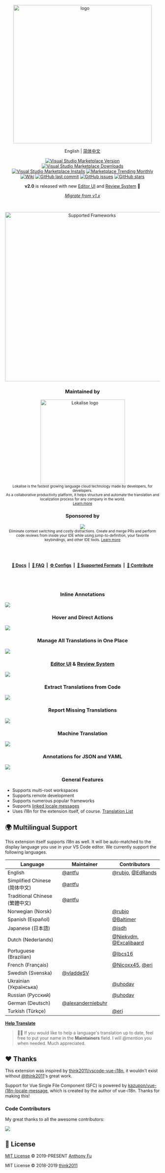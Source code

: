 <p align="center">
<img src="https://github.com/lokalise/i18n-ally/blob/master/screenshots/full-logo-new.png?raw=true" alt="logo" width="450"/>
</p>

<p align='center'>
English | <a href="https://github.com/lokalise/i18n-ally/blob/master/README.zh-CN.md">简体中文</a>
</p>

<p align="center">
<a href="https://marketplace.visualstudio.com/items?itemName=lokalise.i18n-ally" target="__blank"><img src="https://img.shields.io/visual-studio-marketplace/v/lokalise.i18n-ally.svg?color=blue&amp;label=VS%20Code%20Marketplace&logo=visual-studio-code" alt="Visual Studio Marketplace Version" /></a>
<a href="https://marketplace.visualstudio.com/items?itemName=lokalise.i18n-ally" target="__blank"><img src="https://img.shields.io/visual-studio-marketplace/d/lokalise.i18n-ally.svg?color=4bdbe3" alt="Visual Studio Marketplace Downloads" /></a>
<a href="https://marketplace.visualstudio.com/items?itemName=lokalise.i18n-ally" target="__blank"><img src="https://img.shields.io/visual-studio-marketplace/i/lokalise.i18n-ally.svg?color=63ba83" alt="Visual Studio Marketplace Installs" /></a>
<a href="https://marketplace.visualstudio.com/items?itemName=lokalise.i18n-ally" target="__blank"><img src="https://vsmarketplacebadge.apphb.com/trending-monthly/lokalise.i18n-ally.svg?color=a1b858" alt="Marketplace Trending Monthly" /></a>
<br/>
<a href="https://github.com/lokalise/i18n-ally/wiki" target="__blank"><img alt="Wiki" src="https://img.shields.io/static/v1?label=docs&message=wiki&color=e3897b"></a>
<a href="https://github.com/lokalise/i18n-ally" target="__blank"><img src="https://img.shields.io/github/last-commit/lokalise/i18n-ally.svg?color=c977be" alt="GitHub last commit" /></a>
<a href="https://github.com/lokalise/i18n-ally/issues" target="__blank"><img src="https://img.shields.io/github/issues/lokalise/i18n-ally.svg?color=a38eed" alt="GitHub issues" /></a>
<a href="https://github.com/lokalise/i18n-ally" target="__blank"><img alt="GitHub stars" src="https://img.shields.io/github/stars/lokalise/i18n-ally?style=social"></a>
</p>

<p align='center'>
<b>v2.0</b> is released with new <a href='https://github.com/lokalise/i18n-ally/wiki/Editor-UI'>Editor UI</a> and <a href='https://github.com/lokalise/i18n-ally/wiki/Review-&-Collaboration-System'>Review System</a> 🎉
</p>

<p align='center'><i>
<a href="https://github.com/lokalise/i18n-ally/wiki/Migration-v1.x">Migrate from v1.x</a>
</i></p>
<br>

<p align="center">
<a href='https://github.com/lokalise/i18n-ally/wiki/Supported-Frameworks' target="__blank">
<img src="https://github.com/lokalise/i18n-ally/blob/screenshots/supported-frameworks.png?raw=true" alt="Supported Frameworks" width="550"/>
</a>
</p>

<h3 align="center">Maintained by</h3>
<p align="center">
<a title="Lokalise: accelerate localization from code to delivery" href="https://lokalise.com/?utm_source=vscmarket&amp;utm_campaign=i18nally&amp;utm_medium=banner"><img src="https://github.com/lokalise/i18n-ally/raw/screenshots/lokalise-logo.png?raw=true" alt="Lokalise logo" width="275px"></a><br>
<sup>Lokalise is the fastest growing language cloud technology made by developers, for developers.<br>
As a collaborative productivity platform, it helps structure and automate the translation and localization process for any company in the world.<br>
<a title="Lokalise: accelerate localization from code to delivery" href="https://lokalise.com/?utm_source=vscmarket&amp;utm_campaign=i18nally&amp;utm_medium=banner">Learn more</a></sup>
</p>

<h3 align="center">Sponsored by</h3>
<p align="center">
<a title="Try CodeStream" href="https://sponsorlink.codestream.com/?utm_source=vscmarket&amp;utm_campaign=i18nally&amp;utm_medium=banner"><img src="https://alt-images.codestream.com/codestream_logo_i18nally.png"></a></br>
<sup>Eliminate context switching and costly distractions. Create and merge PRs and perform code reviews from inside your IDE while using jump-to-definition, your favorite keybindings, and other IDE tools. <a title="Try CodeStream" href="https://sponsorlink.codestream.com/?utm_source=vscmarket&amp;utm_campaign=i18nally&amp;utm_medium=banner">Learn more</a></sup>
</p>

<br>

<br>

<h4 align="center">
<a href="https://github.com/lokalise/i18n-ally/wiki">📖 Docs</a>
&nbsp;|&nbsp;
<a href="https://github.com/lokalise/i18n-ally/wiki/FAQ">💭 FAQ</a>
&nbsp;|&nbsp;
<a href="https://github.com/lokalise/i18n-ally/wiki/Configurations">⚙️ Configs</a>
&nbsp;|&nbsp;
<a href="https://github.com/lokalise/i18n-ally/wiki/Locale-Formats#supported-locale-formats">📜 Supported Formats</a>
&nbsp;|&nbsp;
<a href="https://github.com/lokalise/i18n-ally/wiki/Contribute">🧱 Contribute</a>
</h4>

<br>
<br>

<h3 align='center'>Inline Annotations</h3>

![](https://github.com/lokalise/i18n-ally/blob/screenshots/annotation-animated.gif?raw=true)

<h3 align='center'>Hover and Direct Actions</h3>

![](https://github.com/lokalise/i18n-ally/blob/screenshots/hover.png?raw=true)

<h3 align='center'>Manage All Translations in One Place</h3>

![](https://github.com/lokalise/i18n-ally/blob/screenshots/review-sidebar.png?raw=true)

<h3 align='center'><a href='https://github.com/lokalise/i18n-ally/wiki/Editor-UI'>Editor UI</a> & <a href='https://github.com/lokalise/i18n-ally/wiki/Review-&-Collaboration-System'>Review System</a></h3>

![](https://github.com/lokalise/i18n-ally/blob/screenshots/review-editor.png?raw=true)

<h3 align='center'>Extract Translations from Code</h3>

![](https://github.com/lokalise/i18n-ally/blob/screenshots/extract.png?raw=true)

<h3 align='center'>Report Missing Translations</h3>

![](https://github.com/lokalise/i18n-ally/blob/screenshots/problems.png?raw=true)

<h3 align='center'>Machine Translation</h3>

![](https://github.com/lokalise/i18n-ally/blob/screenshots/quick-actions.png?raw=true)

<h3 align='center'>Annotations for JSON and YAML</h3>

![](https://github.com/lokalise/i18n-ally/blob/screenshots/annotation-locale.png?raw=true)

<h3 align="center">General Features</h3>

- Supports multi-root workspaces
- Supports remote development
- Supports numerous popular frameworks
- Supports [linked locale messages](https://kazupon.github.io/vue-i18n/guide/messages.html#linked-locale-messages)
- Uses i18n for the extension itself, of course. [Translation List](https://github.com/lokalise/i18n-ally#-multilingual-support)


## 🌍 Multilingual Support

This extension itself supports i18n as well. It will be auto-matched to the display language you use in your VS Code editor. We currently support the following languages.

| Language | Maintainer | Contributors |
| --- | --- | --- |
| English    | [@antfu](https://github.com/antfu)          | [@rubjo](https://github.com/rubjo), [@EdRands](https://github.com/EdRands) |
| Simplified Chinese (简体中文)  | [@antfu](https://github.com/antfu)           |       |
| Traditional Chinese (繁體中文)  | [@antfu](https://github.com/antfu)           |       |
| Norwegian (Norsk)  |  | [@rubjo](https://github.com/rubjo)       |
| Spanish (Español) |  | [@Baltimer](https://github.com/Baltimer) |
| Japanese (日本語) |  | [@isdh](https://github.com/isdh) |
| Dutch (Nederlands) |  | [@Niekvdm](https://github.com/Niekvdm), [@Excalibaard](https://github.com/Excalibaard) |
| Portuguese (Brazilian)  |  | [@Ibcs16](https://github.com/Ibcs16) |
| French (Français) |  | [@Nicoxx45](https://github.com/Nicoxx45), [@eri](https://github.com/eri) |
| Swedish (Svenska) | [@vladdeSV](https://github.com/vladdeSV) |  |
| Ukrainian (Українська) |  | [@uhodav](https://github.com/uhodav) |
| Russian (Русский) |  | [@uhodav](https://github.com/uhodav) |
| German (Deutsch) | [@alexanderniebuhr](https://github.com/alexanderniebuhr) | |
| Turkish (Türkçe) |  | [@eri](https://github.com/eri) |

[**Help Translate**](https://github.com/lokalise/i18n-ally/wiki/Contribute#working-on-translations)

> 👨‍💻 If you would like to help a language's translation up to date, feel free to put your name in the **Maintainers** field. I will @mention you when needed. Much appreciated.

## ❤️ Thanks

This extension was inspired by [think2011/vscode-vue-i18n](https://github.com/think2011/vscode-vue-i18n), it wouldn't exist without [@think2011](https://github.com/think2011)'s great work.

Support for Vue Single File Component (SFC) is powered by [kazupon/vue-i18n-locale-message](https://github.com/kazupon/vue-i18n-locale-message), which is created by the author of vue-i18n. Thanks for making this!


### Code Contributors

My great thanks to all the awesome contributors:

<a href="https://github.com/lokalise/i18n-ally/graphs/contributors"><img src="https://opencollective.com/i18n-ally/contributors.svg?width=890"/></a>

## 📄 License

[MIT License](https://github.com/lokalise/i18n-ally/blob/master/LICENSE) © 2019-PRESENT [Anthony Fu](https://github.com/antfu)

MIT License © 2018-2019 [think2011](https://github.com/think2011)
